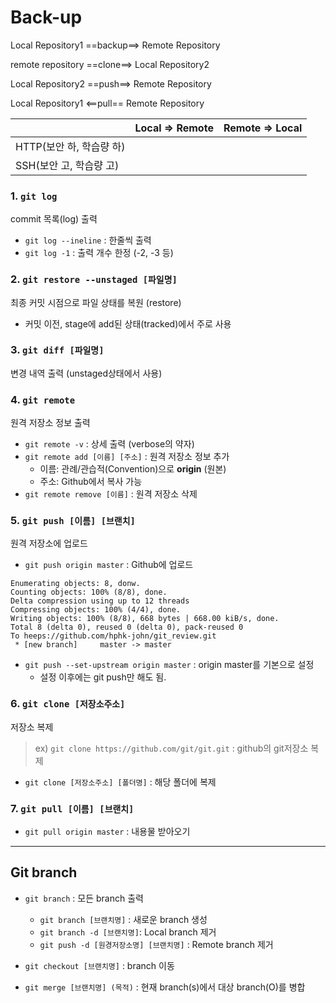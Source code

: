 # Back-up

Local Repository1 ==backup==> Remote Repository

remote repository	==clone==> Local Repository2

Local Repository2	 ==push==> Remote Repository

Local Repository1 <==pull== Remote Repository



|                          | Local => Remote | Remote => Local |
| ------------------------ | --------------- | --------------- |
| HTTP(보안 하, 학습량 하) |                 |                 |
| SSH(보안 고, 학습량 고)  |                 |                 |



### 1. `git log`

commit 목록(log) 출력

* `git log --ineline` : 한줄씩 출력
* `git log -1` : 출력 개수 한정 (-2, -3 등)



### 2. `git restore --unstaged [파일명]`

최종 커밋 시점으로 파일 상태를 복원 (restore)

* 커밋 이전, stage에 add된 상태(tracked)에서 주로 사용




### 3. `git diff [파일명]`

변경 내역 출력 (unstaged상태에서 사용)



### 4. `git remote`

원격 저장소 정보 출력

* `git remote -v` : 상세 출력 (verbose의 약자)
* `git remote add [이름] [주소]` : 원격 저장소 정보 추가
  * 이름: 관례/관습적(Convention)으로 **origin** (원본) 
  * 주소: Github에서 복사 가능
* `git remote remove [이름]` : 원격 저장소 삭제



### 5. `git push [이름] [브랜치]`

원격 저장소에 업로드

* `git push origin master` : Github에 업로드

```
Enumerating objects: 8, donw.
Counting objects: 100% (8/8), done.
Delta compression using up to 12 threads
Compressing objects: 100% (4/4), done.
Writing objects: 100% (8/8), 668 bytes | 668.00 kiB/s, done.
Total 8 (delta 0), reused 0 (delta 0), pack-reused 0
To heeps://github.com/hphk-john/git_review.git
 * [new branch]		master -> master
```



* `git push --set-upstream origin master` : origin master를 기본으로 설정
  * 설정 이후에는 git push만 해도 됨.




### 6. `git clone [저장소주소]`

저장소 복제

>  ex) `git clone https://github.com/git/git.git` : github의 git저장소 복제

* `git clone [저장소주소] [폴더명]` : 해당 폴더에 복제



### 7. `git pull [이름] [브랜치]`

* `git pull origin master` : 내용물 받아오기



___



## Git branch

* `git branch` : 모든 branch 출력
  * `git branch [브랜치명]` : 새로운 branch 생성
  * `git branch -d [브랜치명]`: Local branch 제거
  * `git push -d [원경저장소명] [브랜치명]` : Remote branch 제거 



* `git checkout [브랜치명]` : branch 이동



* `git merge [브랜치명] (목적)` : 현재 branch(s)에서 대상 branch(O)를 병합











